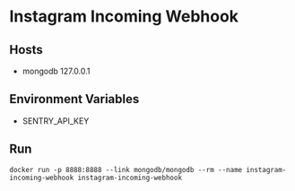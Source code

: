 # Instagram Incoming Webhook

## Hosts
* mongodb	127.0.0.1

## Environment Variables
* SENTRY_API_KEY

## Run

	docker run -p 8888:8888 --link mongodb/mongodb --rm --name instagram-incoming-webhook instagram-incoming-webhook